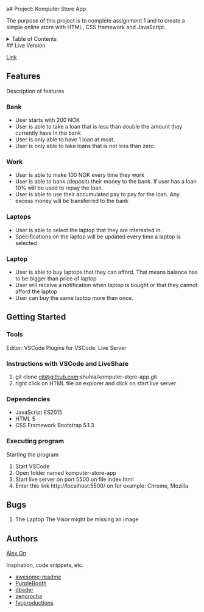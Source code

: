 a# Project: Komputer Store App

The purpose of this project is to complete assignment 1 and to create a simple online store with HTML, CSS framework and JavaScript.

<details>
  <summary>Table of Contents</summary>
  <ol>
    <li>
      <a href="#features">Features</a>
      <ul>
        <li><a href="#bank">Bank</a></li>
        <li><a href="#work">Work</a></li>
        <li><a href="#laptop">Laptop</a></li>
        <li><a href="#laptops">Laptops</a></li>
      </ul>
    </li>
    <li>
      <a href="#getting-started">Getting Started</a>
      <ul>
        <li><a href="#tools">Tools</a></li>
        <li><a href="#installation">Installation</a></li>
        <li><a href="#instructions-with-VSCode-and-liveShare">Instructions with VSCode and LiveShare</a></li>
        <li><a href="#dependencies">Dependencies</li>
        <li><a href="#executing-program">Executing program</li>
      </ul>
    </li>
     <li><a href="#bugs">bugs</li>
    <li><a href="#authors">Authors</a></li>
 
  </ol>
</details>
## Live Version

[Link](https://shuhia.github.io/komputer-store-app/)

## Features

Description of features

### Bank

- User starts with 200 NOK
- User is able to take a loan that is less than double the amount they currently have in the bank
- User is only able to have 1 loan at most.
- User is only able to take loans that is not less than zero.

### Work

- User is able to make 100 NOK every time they work
- User is able to bank (deposit) their money to the bank. If user has a loan 10% will be used to repay the loan.
- User is able to use their accumulated pay to pay for the loan. Any excess money will be transferred to the bank

### Laptops

- User is able to select the laptop that they are interested in.
- Specifications on the laptop will be updated every time a laptop is selected

### Laptop

- User is able to buy laptops that they can afford. That means balance has to be bigger than price of laptop
- User will receive a notification when laptop is bought or that they cannot afford the laptop
- User can buy the same laptop more than once.

## Getting Started

### Tools

Editor: VSCode
Plugins for VSCode: Live Server

### Instructions with VSCode and LiveShare

1. git clone git@github.com:shuhia/komputer-store-app.git
2. right click on HTML file on explorer and click on start live server

### Dependencies

- JavaScript ES2015
- HTML 5
- CSS Framework Bootstrap 5.1.3

### Executing program

Starting the program

1. Start VSCode
2. Open folder named komputer-store-app
3. Start live server on port 5500 on file index.html
4. Enter this link http://localhost:5500/ on for example: Chrome, Mozilla

## Bugs

1. The Laptop The Visor might be missing an image

## Authors

[Alex On](https://www.linkedin.com/in/alex-on-0a08b8107/)

Inspiration, code snippets, etc.

- [awesome-readme](https://github.com/matiassingers/awesome-readme)
- [PurpleBooth](https://gist.github.com/PurpleBooth/109311bb0361f32d87a2)
- [dbader](https://github.com/dbader/readme-template)
- [zenorocha](https://gist.github.com/zenorocha/4526327)
- [fvcproductions](https://gist.github.com/fvcproductions/1bfc2d4aecb01a834b46)
